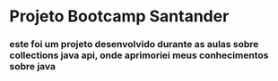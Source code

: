# Projeto Bootcamp Santander

### este foi um projeto desenvolvido durante as aulas sobre collections java api, onde aprimoriei meus conhecimentos sobre java
